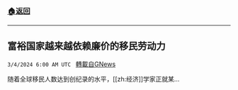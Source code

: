 ###  [:house:返回](README.md)
---


## 富裕国家越来越依赖廉价的移民劳动力
`3/4/2024 6:00 AM UTC ` [轉載自GNews](https://gnews.org/articles/2362555)

随着全球移民人数达到创纪录的水平，[[zh:经济]]学家正就某...
